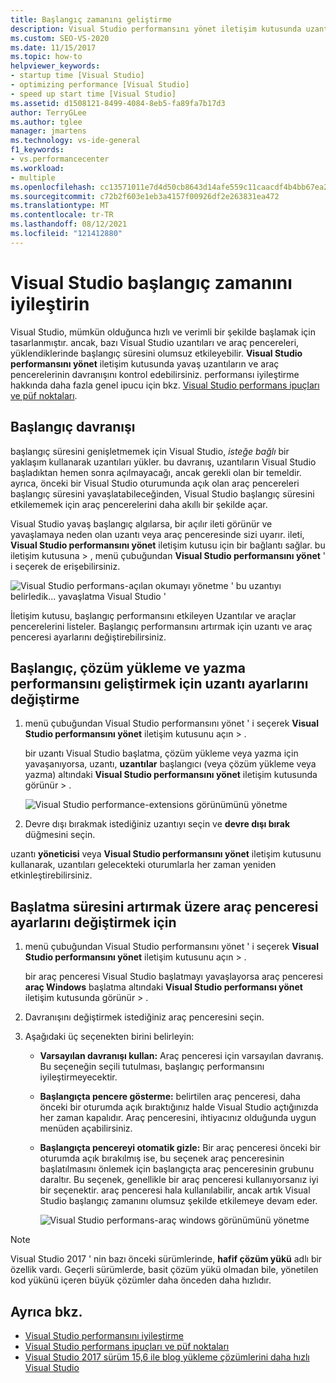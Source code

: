 ```yaml
---
title: Başlangıç zamanını geliştirme
description: Visual Studio performansını yönet iletişim kutusunda uzantıları ve araç pencerelerinin ayarlarını Visual Studio başlangıç zamanını geliştirmek için nasıl denetleyeceğinizi öğrenin.
ms.custom: SEO-VS-2020
ms.date: 11/15/2017
ms.topic: how-to
helpviewer_keywords:
- startup time [Visual Studio]
- optimizing performance [Visual Studio]
- speed up start time [Visual Studio]
ms.assetid: d1508121-8499-4084-8eb5-fa89fa7b17d3
author: TerryGLee
ms.author: tglee
manager: jmartens
ms.technology: vs-ide-general
f1_keywords:
- vs.performancecenter
ms.workload:
- multiple
ms.openlocfilehash: cc13571011e7d4d50cb8643d14afe559c11caacdf4b4bb67ea24354eae477bea
ms.sourcegitcommit: c72b2f603e1eb3a4157f00926df2e263831ea472
ms.translationtype: MT
ms.contentlocale: tr-TR
ms.lasthandoff: 08/12/2021
ms.locfileid: "121412880"
---
```

# <a name="optimize-visual-studio-startup-time"></a>Visual Studio başlangıç zamanını iyileştirin

Visual Studio, mümkün olduğunca hızlı ve verimli bir şekilde başlamak için tasarlanmıştır. ancak, bazı Visual Studio uzantıları ve araç pencereleri, yüklendiklerinde başlangıç süresini olumsuz etkileyebilir. **Visual Studio performansını yönet** iletişim kutusunda yavaş uzantıların ve araç pencerelerinin davranışını kontrol edebilirsiniz. performansı iyileştirme hakkında daha fazla genel ipucu için bkz. [Visual Studio performans ipuçları ve püf noktaları](../ide/visual-studio-performance-tips-and-tricks.md).

## <a name="startup-behavior"></a>Başlangıç davranışı

başlangıç süresini genişletmemek için Visual Studio, _isteğe bağlı_ bir yaklaşım kullanarak uzantıları yükler. bu davranış, uzantıların Visual Studio başladıktan hemen sonra açılmayacağı, ancak gerekli olan bir temeldir. ayrıca, önceki bir Visual Studio oturumunda açık olan araç pencereleri başlangıç süresini yavaşlatabileceğinden, Visual Studio başlangıç süresini etkilememek için araç pencerelerini daha akıllı bir şekilde açar.

Visual Studio yavaş başlangıç algılarsa, bir açılır ileti görünür ve yavaşlamaya neden olan uzantı veya araç penceresinde sizi uyarır. ileti, **Visual Studio performansını yönet** iletişim kutusu için bir bağlantı sağlar. bu iletişim kutusuna   >  , menü çubuğundan **Visual Studio performansını yönet** ' i seçerek de erişebilirsiniz.

![Visual Studio performans-açılan okumayı yönetme ' bu uzantıyı belirledik... yavaşlatma Visual Studio '](../ide/media/vside_perfdialog_popup.png)

İletişim kutusu, başlangıç performansını etkileyen Uzantılar ve araçlar pencerelerini listeler. Başlangıç performansını artırmak için uzantı ve araç penceresi ayarlarını değiştirebilirsiniz.

## <a name="to-change-extension-settings-to-improve-startup-solution-load-and-typing-performance"></a><a name="extensions" />Başlangıç, çözüm yükleme ve yazma performansını geliştirmek için uzantı ayarlarını değiştirme

1. menü çubuğundan Visual Studio performansını yönet ' i seçerek **Visual Studio performansını yönet** iletişim kutusunu açın  >   .

    bir uzantı Visual Studio başlatma, çözüm yükleme veya yazma için yavaşanıyorsa, uzantı, **uzantılar** başlangıcı (veya çözüm yükleme veya yazma) altındaki **Visual Studio performansını yönet** iletişim kutusunda görünür  >    . 

    ![Visual Studio performance-extensions görünümünü yönetme](../ide/media/vside_perfdialog_extensions.png)

2. Devre dışı bırakmak istediğiniz uzantıyı seçin ve **devre dışı bırak** düğmesini seçin.

uzantı **yöneticisi** veya **Visual Studio performansını yönet** iletişim kutusunu kullanarak, uzantıları gelecekteki oturumlarla her zaman yeniden etkinleştirebilirsiniz.

## <a name="to-change-tool-window-settings-to-improve-startup-time"></a><a name="tool-windows" />Başlatma süresini artırmak üzere araç penceresi ayarlarını değiştirmek için

1. menü çubuğundan Visual Studio performansını yönet ' i seçerek **Visual Studio performansını yönet** iletişim kutusunu açın  >   .

    bir araç penceresi Visual Studio başlatmayı yavaşlayorsa araç penceresi **araç Windows** başlatma altındaki **Visual Studio performansı yönet** iletişim kutusunda görünür  >  .

2. Davranışını değiştirmek istediğiniz araç penceresini seçin.

3. Aşağıdaki üç seçenekten birini belirleyin:

   - **Varsayılan davranışı kullan:** Araç penceresi için varsayılan davranış. Bu seçeneğin seçili tutulması, başlangıç performansını iyileştirmeyecektir.

   - **Başlangıçta pencere gösterme:** belirtilen araç penceresi, daha önceki bir oturumda açık bıraktığınız halde Visual Studio açtığınızda her zaman kapalıdır. Araç penceresini, ihtiyacınız olduğunda uygun menüden açabilirsiniz.

   - **Başlangıçta pencereyi otomatik gizle:** Bir araç penceresi önceki bir oturumda açık bırakılmış ise, bu seçenek araç penceresinin başlatılmasını önlemek için başlangıçta araç penceresinin grubunu daraltır. Bu seçenek, genellikle bir araç penceresi kullanıyorsanız iyi bir seçenektir. araç penceresi hala kullanılabilir, ancak artık Visual Studio başlangıç zamanını olumsuz şekilde etkilemeye devam eder.

     ![Visual Studio performans-araç windows görünümünü yönetme](../ide/media/vside_perfdialog_toolwindows.png)

> [!NOTE]
> Visual Studio 2017 ' nin bazı önceki sürümlerinde, **hafif çözüm yükü** adlı bir özellik vardı. Geçerli sürümlerde, basit çözüm yükü olmadan bile, yönetilen kod yükünü içeren büyük çözümler daha önceden daha hızlıdır.

## <a name="see-also"></a>Ayrıca bkz.

- [Visual Studio performansını iyileştirme](../ide/optimize-visual-studio-performance.md)
- [Visual Studio performans ipuçları ve püf noktaları](../ide/visual-studio-performance-tips-and-tricks.md)
- [Visual Studio 2017 sürüm 15,6 ile blog yükleme çözümlerini daha hızlı Visual Studio](https://devblogs.microsoft.com/visualstudio/load-solutions-faster-with-visual-studio-2017-version-15-6/)

